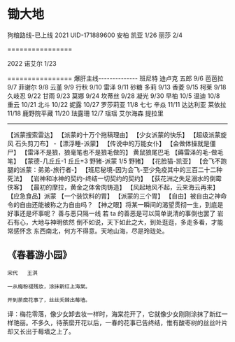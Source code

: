 # 锄大地

狗粮路线-已上线
2021 UID-171889600
安柏 凯亚 1/26
丽莎 2/4

================

2022
诺艾尔 1/23

================
爆肝主线--------------
班尼特 迪卢克 五郎 9/6
芭芭拉 9/7
菲谢尔 9/8
云堇 9/9
行秋 9/10
雷泽 9/11
砂糖 多莉 9/13
香菱 9/15
柯莱 9/18
久岐忍 9/22
甘雨 9/23
莫娜 9/24
坎蒂丝 9/28
凝光 9/30
早柚 10/5
温迪 10/8
重云 10/21
北斗 10/22
妮露 10/27
罗莎莉亚 11/8
七七 辛焱 11/11
达达利亚 莱依拉 11/18
鹿野院平藏 11/20
珐露珊 12/7
瑶瑶
艾尔海森
提拉里

----------------------------------------

【派蒙搜索雷达】
【派蒙的十万个拖稿理由】
【少女派蒙的快乐】
【超级派蒙旋风 石头剪刀布】 -【漂浮睡-派蒙】
【传说中的万能女仆】
【会做体操就是僵尸】
【雷泽不是狼，狼毫笔也不是狼毛做的】 黄鼠狼尾巴毛
【薅雷泽的毛-做毛笔】
【蒙德-几丘丘-1 丘丘=3 野猪-派蒙 1/5 野猪】
【花脸猫-凯亚】
【会飞不跑腿的派蒙：弟弟-旅行者-】
【班尼秘境-因为会飞-至少免疫其中的三百二十二种死法】
【岩神和冰神的契约-终结一切契约的契约】
【荻花洲之失足溺水的倒霉侠客】
【最初的摩拉，黄金之体舍肉铸造】
【风起地风不起，云来海云再来】
【应急食品】派蒙
【一个装饮料的胃】
【派蒙的三个胃】
【自由】被自由之神命令的自由还能被称之为自由吗？
【神之眼】将某一瞬间的渴望贯彻一生，到底是好事还是坏事呢？
善与恶只隔一线
若 ta 的善恶是可以简单说清的事倒也罢了
岩石有心，大地与神明依然
倒不如说，天下如此之大，到处逛逛，多走多看，才能常感怀念
东西南北，何方不得意。天地山海，尽是玲珑处。

## 《春暮游小园》
 
```宋代   王淇```

```一从梅粉褪残妆，涂抹新红上海棠。```

```开到荼縻花事了，丝丝夭棘出莓墙。```


译：梅花零落，像少女卸去妆一样时，海棠花开了，它就像少女刚刚涂抹了新红一样艳丽。不多久，待荼縻开花以后，一春的花事已告终结，惟有酸枣树的丝丝叶片却又长出于莓墙之上了。